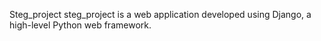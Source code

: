 Steg_project
steg_project is a web application developed using Django, a high-level Python web framework.
